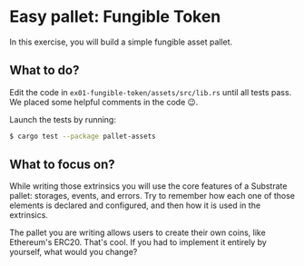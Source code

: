 # Easy pallet: Fungible Token

In this exercise, you will build a simple fungible asset pallet.

## What to do?

Edit the code in `ex01-fungible-token/assets/src/lib.rs` until all tests pass.
We placed some helpful comments in the code 😉.

Launch the tests by running:

```sh
$ cargo test --package pallet-assets
```

## What to focus on?

While writing those extrinsics you will use the core features of a Substrate pallet: storages, events, and errors.
Try to remember how each one of those elements is declared and configured, and then how it is used in the extrinsics.

The pallet you are writing allows users to create their own coins, like Ethereum's ERC20. That's cool. If you had to implement it entirely by yourself, what would you change? 
